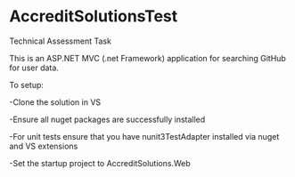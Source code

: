 # AccreditSolutionsTest
Technical Assessment Task

This is an ASP.NET MVC (.net Framework) application for searching GitHub for user data. 

To setup:

  -Clone the solution in VS
  
  -Ensure all nuget packages are successfully installed
  
  -For unit tests ensure that you have nunit3TestAdapter installed via nuget and VS extensions
  
  -Set the startup project to AccreditSolutions.Web
  
  
